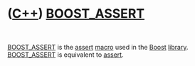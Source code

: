 



 

 

 

 

 

([C++](Cpp.htm)) [BOOST\_ASSERT](CppBOOST_ASSERT.htm)
=====================================================

 

[BOOST\_ASSERT](CppBOOST_ASSERT.htm) is the [assert](CppAssert.htm)
[macro](CppMacro.htm) used in the [Boost](CppBoost.htm)
[library](CppLibrary.htm). [BOOST\_ASSERT](CppBOOST_ASSERT.htm) is
equivalent to [assert](CppAssert.htm).

 

 

 

 

 





 



